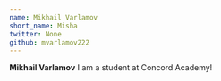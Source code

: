 ```yaml
---
name: Mikhail Varlamov
short_name: Misha
twitter: None
github: mvarlamov222
---
```


**Mikhail Varlamov** I am a student at Concord Academy!
